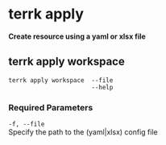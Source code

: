 # terrk apply

**Create resource using a yaml or xlsx file**  

## terrk apply workspace

```
terrk apply workspace  --file 
                       --help
```

### Required Parameters

```-f, --file```    
   Specify the path to the (yaml|xlsx) config file